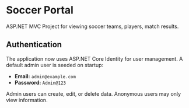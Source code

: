 # Soccer Portal

ASP.NET MVC Project for viewing soccer teams, players, match results.

## Authentication

The application now uses ASP.NET Core Identity for user management. A default
admin user is seeded on startup:

- **Email:** `admin@example.com`
- **Password:** `Admin@123`

Admin users can create, edit, or delete data. Anonymous users may only view
information.

